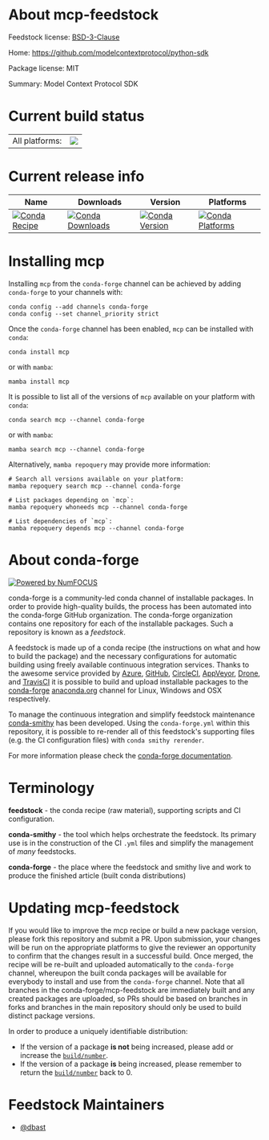 About mcp-feedstock
===================

Feedstock license: [BSD-3-Clause](https://github.com/conda-forge/mcp-feedstock/blob/main/LICENSE.txt)

Home: https://github.com/modelcontextprotocol/python-sdk

Package license: MIT

Summary: Model Context Protocol SDK

Current build status
====================


<table><tr><td>All platforms:</td>
    <td>
      <a href="https://dev.azure.com/conda-forge/feedstock-builds/_build/latest?definitionId=25046&branchName=main">
        <img src="https://dev.azure.com/conda-forge/feedstock-builds/_apis/build/status/mcp-feedstock?branchName=main">
      </a>
    </td>
  </tr>
</table>

Current release info
====================

| Name | Downloads | Version | Platforms |
| --- | --- | --- | --- |
| [![Conda Recipe](https://img.shields.io/badge/recipe-mcp-green.svg)](https://anaconda.org/conda-forge/mcp) | [![Conda Downloads](https://img.shields.io/conda/dn/conda-forge/mcp.svg)](https://anaconda.org/conda-forge/mcp) | [![Conda Version](https://img.shields.io/conda/vn/conda-forge/mcp.svg)](https://anaconda.org/conda-forge/mcp) | [![Conda Platforms](https://img.shields.io/conda/pn/conda-forge/mcp.svg)](https://anaconda.org/conda-forge/mcp) |

Installing mcp
==============

Installing `mcp` from the `conda-forge` channel can be achieved by adding `conda-forge` to your channels with:

```
conda config --add channels conda-forge
conda config --set channel_priority strict
```

Once the `conda-forge` channel has been enabled, `mcp` can be installed with `conda`:

```
conda install mcp
```

or with `mamba`:

```
mamba install mcp
```

It is possible to list all of the versions of `mcp` available on your platform with `conda`:

```
conda search mcp --channel conda-forge
```

or with `mamba`:

```
mamba search mcp --channel conda-forge
```

Alternatively, `mamba repoquery` may provide more information:

```
# Search all versions available on your platform:
mamba repoquery search mcp --channel conda-forge

# List packages depending on `mcp`:
mamba repoquery whoneeds mcp --channel conda-forge

# List dependencies of `mcp`:
mamba repoquery depends mcp --channel conda-forge
```


About conda-forge
=================

[![Powered by
NumFOCUS](https://img.shields.io/badge/powered%20by-NumFOCUS-orange.svg?style=flat&colorA=E1523D&colorB=007D8A)](https://numfocus.org)

conda-forge is a community-led conda channel of installable packages.
In order to provide high-quality builds, the process has been automated into the
conda-forge GitHub organization. The conda-forge organization contains one repository
for each of the installable packages. Such a repository is known as a *feedstock*.

A feedstock is made up of a conda recipe (the instructions on what and how to build
the package) and the necessary configurations for automatic building using freely
available continuous integration services. Thanks to the awesome service provided by
[Azure](https://azure.microsoft.com/en-us/services/devops/), [GitHub](https://github.com/),
[CircleCI](https://circleci.com/), [AppVeyor](https://www.appveyor.com/),
[Drone](https://cloud.drone.io/welcome), and [TravisCI](https://travis-ci.com/)
it is possible to build and upload installable packages to the
[conda-forge](https://anaconda.org/conda-forge) [anaconda.org](https://anaconda.org/)
channel for Linux, Windows and OSX respectively.

To manage the continuous integration and simplify feedstock maintenance
[conda-smithy](https://github.com/conda-forge/conda-smithy) has been developed.
Using the ``conda-forge.yml`` within this repository, it is possible to re-render all of
this feedstock's supporting files (e.g. the CI configuration files) with ``conda smithy rerender``.

For more information please check the [conda-forge documentation](https://conda-forge.org/docs/).

Terminology
===========

**feedstock** - the conda recipe (raw material), supporting scripts and CI configuration.

**conda-smithy** - the tool which helps orchestrate the feedstock.
                   Its primary use is in the construction of the CI ``.yml`` files
                   and simplify the management of *many* feedstocks.

**conda-forge** - the place where the feedstock and smithy live and work to
                  produce the finished article (built conda distributions)


Updating mcp-feedstock
======================

If you would like to improve the mcp recipe or build a new
package version, please fork this repository and submit a PR. Upon submission,
your changes will be run on the appropriate platforms to give the reviewer an
opportunity to confirm that the changes result in a successful build. Once
merged, the recipe will be re-built and uploaded automatically to the
`conda-forge` channel, whereupon the built conda packages will be available for
everybody to install and use from the `conda-forge` channel.
Note that all branches in the conda-forge/mcp-feedstock are
immediately built and any created packages are uploaded, so PRs should be based
on branches in forks and branches in the main repository should only be used to
build distinct package versions.

In order to produce a uniquely identifiable distribution:
 * If the version of a package **is not** being increased, please add or increase
   the [``build/number``](https://docs.conda.io/projects/conda-build/en/latest/resources/define-metadata.html#build-number-and-string).
 * If the version of a package **is** being increased, please remember to return
   the [``build/number``](https://docs.conda.io/projects/conda-build/en/latest/resources/define-metadata.html#build-number-and-string)
   back to 0.

Feedstock Maintainers
=====================

* [@dbast](https://github.com/dbast/)

